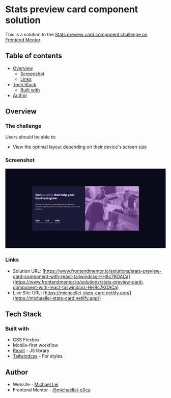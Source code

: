 # Stats preview card component solution

This is a solution to the [Stats preview card component challenge on Frontend Mentor](https://www.frontendmentor.io/challenges/stats-preview-card-component-8JqbgoU62).

## Table of contents

- [Overview](#overview)
  - [Screenshot](#screenshot)
  - [Links](#links)
- [Tech Stack](#tech-stack)
  - [Built with](#built-with)
- [Author](#author)

## Overview

### The challenge

Users should be able to:

- View the optimal layout depending on their device's screen size

### Screenshot

![Stats card component](./screenshot.jpg)

### Links

- Solution URL: [https://www.frontendmentor.io/solutions/stats-preview-card-component-with-react-tailwindcss-HH8c7KOACa](https://www.frontendmentor.io/solutions/stats-preview-card-component-with-react-tailwindcss-HH8c7KOACa)
- Live Site URL: [https://michaellei-stats-card.netlify.app/](https://michaellei-stats-card.netlify.app/)

## Tech Stack

### Built with

- CSS Flexbox
- Mobile-first workflow
- [React](https://reactjs.org/) - JS library
- [Tailwindcss](https://tailwindcss.com/) - For styles

## Author

- Website - [Michael Lei](https://michaeleii.github.io/)
- Frontend Mentor - [@michaellei-e0ca](https://www.frontendmentor.io/profile/michaellei-e0ca)
